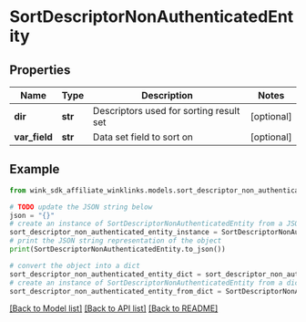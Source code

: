 # SortDescriptorNonAuthenticatedEntity


## Properties

Name | Type | Description | Notes
------------ | ------------- | ------------- | -------------
**dir** | **str** | Descriptors used for sorting result set | [optional] 
**var_field** | **str** | Data set field to sort on | [optional] 

## Example

```python
from wink_sdk_affiliate_winklinks.models.sort_descriptor_non_authenticated_entity import SortDescriptorNonAuthenticatedEntity

# TODO update the JSON string below
json = "{}"
# create an instance of SortDescriptorNonAuthenticatedEntity from a JSON string
sort_descriptor_non_authenticated_entity_instance = SortDescriptorNonAuthenticatedEntity.from_json(json)
# print the JSON string representation of the object
print(SortDescriptorNonAuthenticatedEntity.to_json())

# convert the object into a dict
sort_descriptor_non_authenticated_entity_dict = sort_descriptor_non_authenticated_entity_instance.to_dict()
# create an instance of SortDescriptorNonAuthenticatedEntity from a dict
sort_descriptor_non_authenticated_entity_from_dict = SortDescriptorNonAuthenticatedEntity.from_dict(sort_descriptor_non_authenticated_entity_dict)
```
[[Back to Model list]](../README.md#documentation-for-models) [[Back to API list]](../README.md#documentation-for-api-endpoints) [[Back to README]](../README.md)


